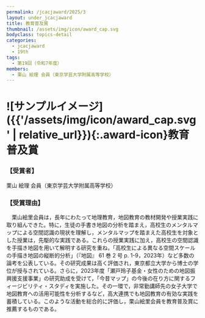 ```yaml
---
permalink: /jcacjaward/2025/3
layout: under_jcacjaward
title: 教育普及賞
thumbnail: /assets/img/icon/award_cap.svg
bodyclass: topics-detail
categories:
  - jcacjaward
  - 19th
tags:
  - 第19回（令和7年度）
members:
  - 栗山 絵理 会員（東京学芸大学附属高等学校）
---
```


# ![サンプルイメージ]({{'/assets/img/icon/award_cap.svg' | relative_url}}){:.award-icon}教育普及賞

### 【受賞者】

栗山 絵理 会員（東京学芸大学附属高等学校）

### 【受賞理由】

　栗山絵里会員は，長年にわたって地理教育，地図教育の教材開発や授業実践に取り組んできた。特に，生徒の手書き地図の分析を踏まえ，高校生のメンタルマップによる空間認識の現状を理解し，メンタルマップを踏まえた高校生を対象とした授業は，先駆的な実践である。これらの授業実践に加え，高校生の空間認識を手描き地図を用いて解明する研究を重ね，「高校生による異なる空間スケールの手描き地図の縦断的分析」（『地図』 61 巻 2 号 p. 1-9，2023年）など多数の論考を公表している。その研究成果は高く評価され，東京都立大学から博士の学位が授与されている。さらに，2023年度「瀬戸玲子基金・女性のための地図振興援支援事業」の研究助成を受けて，「今昔マップ」の今後の在り方に関するフィージビリティ・スタディを実施した。その一環で，非常勤講師先の女子大学で地図教育への活用可能性を分析するなど，高大連携でも地図教育の有効な実践を蓄積している。このような活動を総合的に評価し，栗山絵里会員を教育普及賞に推薦するものである。
